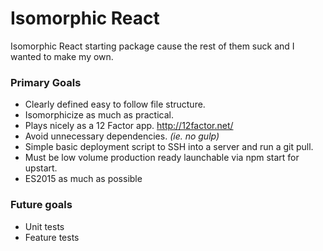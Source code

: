 # Isomorphic React

Isomorphic React starting package cause the rest of them suck and I wanted to make my own.

### Primary Goals
* Clearly defined easy to follow file structure.
* Isomorphicize as much as practical.
* Plays nicely as a 12 Factor app. http://12factor.net/
* Avoid unnecessary dependencies. _(ie. no gulp)_ 
* Simple basic deployment script to SSH into a server and run a git pull.
* Must be low volume production ready launchable via npm start for upstart.
* ES2015 as much as possible

### Future goals
* Unit tests
* Feature tests

